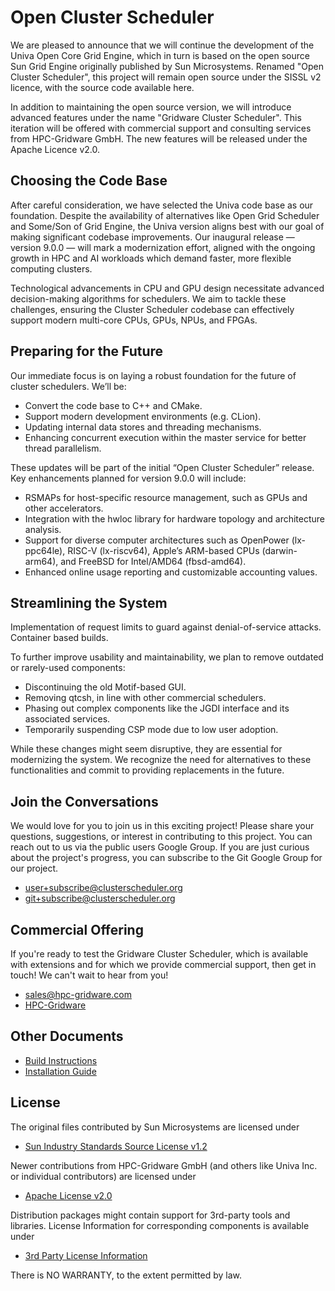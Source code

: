 # Open Cluster Scheduler

We are pleased to announce that we will continue the development of the Univa Open Core Grid Engine, which in 
turn is based on the open source Sun Grid Engine originally published by Sun Microsystems. Renamed 
"Open Cluster Scheduler", this project will remain open source under the SISSL v2 licence, with the source code 
available here.

In addition to maintaining the open source version, we will introduce advanced features under the name 
"Gridware Cluster Scheduler". This iteration will be offered with commercial support and consulting services from 
HPC-Gridware GmbH. The new features will be released under the Apache Licence v2.0.

## Choosing the Code Base

After careful consideration, we have selected the Univa code base as our foundation. Despite the availability of 
alternatives like Open Grid Scheduler and Some/Son of Grid Engine, the Univa version aligns best with our goal of 
making significant codebase improvements. Our inaugural release — version 9.0.0 — will mark a modernization effort, 
aligned with the ongoing growth in HPC and AI workloads which demand faster, more flexible computing clusters.

Technological advancements in CPU and GPU design necessitate advanced decision-making algorithms for schedulers. 
We aim to tackle these challenges, ensuring the Cluster Scheduler codebase can effectively support modern 
multi-core CPUs, GPUs, NPUs, and FPGAs.

## Preparing for the Future

Our immediate focus is on laying a robust foundation for the future of cluster schedulers. We’ll be:

* Convert the code base to C++ and CMake.
* Support modern development environments (e.g. CLion).
* Updating internal data stores and threading mechanisms.
* Enhancing concurrent execution within the master service for better thread parallelism.

These updates will be part of the initial “Open Cluster Scheduler” release. Key enhancements planned for version 9.0.0 
will include:

* RSMAPs for host-specific resource management, such as GPUs and other accelerators.
* Integration with the hwloc library for hardware topology and architecture analysis.
* Support for diverse computer architectures such as OpenPower (lx-ppc64le), RISC-V (lx-riscv64), 
  Apple’s ARM-based CPUs (darwin-arm64), and FreeBSD for Intel/AMD64 (fbsd-amd64).
* Enhanced online usage reporting and customizable accounting values.

## Streamlining the System

Implementation of request limits to guard against denial-of-service attacks.
Container based builds.

To further improve usability and maintainability, we plan to remove outdated or rarely-used components:

* Discontinuing the old Motif-based GUI.
* Removing qtcsh, in line with other commercial schedulers.
* Phasing out complex components like the JGDI interface and its associated services.
* Temporarily suspending CSP mode due to low user adoption.

While these changes might seem disruptive, they are essential for modernizing the system. We recognize the need for 
alternatives to these functionalities and commit to providing replacements in the future.

## Join the Conversations

We would love for you to join us in this exciting project! Please share your questions, suggestions, or interest in 
contributing to this project. You can reach out to us via the public users Google Group. If you are just curious about 
the project's progress, you can subscribe to the Git Google Group for our project.

* user+subscribe@clusterscheduler.org
* git+subscribe@clusterscheduler.org

## Commercial Offering

If you're ready to test the Gridware Cluster Scheduler, which is available with extensions and for which we provide 
commercial support, then get in touch! We can't wait to hear from you!

* sales@hpc-gridware.com
* [HPC-Gridware](https://www.hpc-gridware.com/)

## Other Documents

* [Build Instructions](https://github.com/hpc-gridware/clusterscheduler/blob/master/doc/markdown/manual/development-guide/01_prepare_dev_env.md)
* [Installation Guide](https://github.com/hpc-gridware/clusterscheduler/blob/master/doc/markdown/manual/installation-guide/01_planning_the_installation.md)

## License

The original files contributed by Sun Microsystems are licensed under

* [Sun Industry Standards Source License v1.2](https://github.com/hpc-gridware/clusterscheduler/blob/master/License_SISSL_v1-2.txt)

Newer contributions from HPC-Gridware GmbH (and others like Univa Inc. or individual contributors) are licensed under

* [Apache License v2.0](https://github.com/hpc-gridware/clusterscheduler/blob/master/License_APACHE_v2-0.txt)

Distribution packages might contain support for 3rd-party tools and libraries. License Information for corresponding
components is available under

* [3rd Party License Information](https://github.com/hpc-gridware/clusterscheduler/blob/master/source/dist/3rd_party/3rd_party_licscopyrights.md)

There is NO WARRANTY, to the extent permitted by law.

